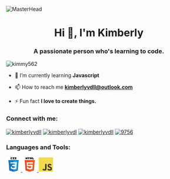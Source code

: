 ![MasterHead](https://cdn-e-careers.scdn5.secure.raxcdn.com/images/make-art-by-coding-create-an-svg-scene-for-web-animation.jpg)
<h1 align="center">Hi 👋, I'm Kimberly</h1>
<h3 align="center">A passionate person who's learning to code.</h3>

<p align="left"> <img src="https://i.pinimg.com/originals/e1/85/18/e18518c6d24257c6fb02e3c95a862d85.gif" alt="kimmy562" /> </p>


- 🌱 I’m currently learning **Javascript**

- 📫 How to reach me **kimberlyvdll@outlook.com**

- ⚡ Fun fact **I love to create things.**

<h3 align="left">Connect with me:</h3>
<p align="left">
<a href="https://twitter.com/kimberlyvdll" target="blank"><img align="center" src="https://raw.githubusercontent.com/rahuldkjain/github-profile-readme-generator/master/src/images/icons/Social/twitter.svg" alt="kimberlyvdll" height="30" width="40" /></a>
<a href="https://fb.com/kimberlyvdl" target="blank"><img align="center" src="https://raw.githubusercontent.com/rahuldkjain/github-profile-readme-generator/master/src/images/icons/Social/facebook.svg" alt="kimberlyvdl" height="30" width="40" /></a>
<a href="https://instagram.com/kimberlyvdll" target="blank"><img align="center" src="https://raw.githubusercontent.com/rahuldkjain/github-profile-readme-generator/master/src/images/icons/Social/instagram.svg" alt="kimberlyvdll" height="30" width="40" /></a>
<a href="https://discord.gg/9756" target="blank"><img align="center" src="https://raw.githubusercontent.com/rahuldkjain/github-profile-readme-generator/master/src/images/icons/Social/discord.svg" alt="9756" height="30" width="40" /></a>
</p>

<h3 align="left">Languages and Tools:</h3>
<p align="left"> <a href="https://www.w3schools.com/css/" target="_blank" rel="noreferrer"> <img src="https://raw.githubusercontent.com/devicons/devicon/master/icons/css3/css3-original-wordmark.svg" alt="css3" width="40" height="40"/> </a> <a href="https://www.w3.org/html/" target="_blank" rel="noreferrer"> <img src="https://raw.githubusercontent.com/devicons/devicon/master/icons/html5/html5-original-wordmark.svg" alt="html5" width="40" height="40"/> </a> <a href="https://developer.mozilla.org/en-US/docs/Web/JavaScript" target="_blank" rel="noreferrer"> <img src="https://raw.githubusercontent.com/devicons/devicon/master/icons/javascript/javascript-original.svg" alt="javascript" width="40" height="40"/> </a> </p>
